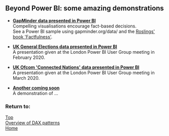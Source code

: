 ## Beyond Power BI: some amazing demonstrations

- **[GapMinder data presented in Power BI](https://beyondpowerbi.com/Power-BI-samples/GapMinder/)** <br>
  Compelling visualisations encourage fact-based decisions. <br>
  See a Power BI sample using gapminder.org/data/ and the [Roslings' book 'Factfulness'](https://en.wikipedia.org/wiki/Factfulness:_Ten_Reasons_We%27re_Wrong_About_the_World_%E2%80%93_and_Why_Things_Are_Better_Than_You_Think). 
  
- **[UK General Elections data presented in Power BI](https://beyondpowerbi.com/Power-BI-samples/General-Elections/)** <br>
  A presentation given at the London Power BI User Group meeting in February 2020.  
  
- **[UK Ofcom 'Connected Nations' data presented in Power BI](https://beyondpowerbi.com/Power-BI-samples/Ofcom-Connected-Nations/)** <br>
  A presentation given at the London Power BI User Group meeting in March 2020.  

- **[Another coming soon](https://beyondpowerbi.com/Power-BI-samples/)** <br>
  A demonstration of ...  

### Return to: 
[Top](#beyond-power-bi-some-amazing-demonstrations)  
[Overview of DAX patterns](/Power-BI-samples-DAX-patterns)  
[Home](/.)
